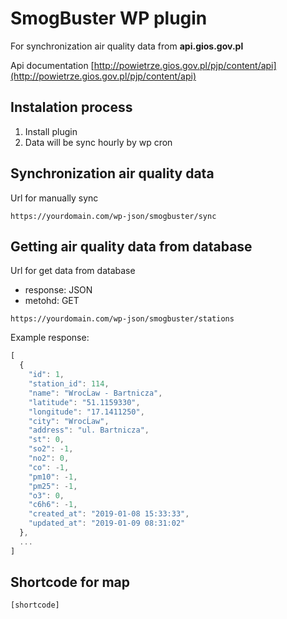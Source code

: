# SmogBuster WP plugin

For synchronization air quality data from **api.gios.gov.pl**

Api documentation [http://powietrze.gios.gov.pl/pjp/content/api](http://powietrze.gios.gov.pl/pjp/content/api)

## Instalation process
1. Install plugin
1. Data will be sync hourly by wp cron

## Synchronization air quality data

Url for manually sync
```
https://yourdomain.com/wp-json/smogbuster/sync
```

## Getting air quality data from database
Url for get data from database

* response: JSON
* metohd: GET

```
https://yourdomain.com/wp-json/smogbuster/stations
```

Example response:

```javascript
[
  {
    "id": 1,
    "station_id": 114,
    "name": "WrocĹaw - Bartnicza",
    "latitude": "51.1159330",
    "longitude": "17.1411250",
    "city": "WrocĹaw",
    "address": "ul. Bartnicza",
    "st": 0,
    "so2": -1,
    "no2": 0,
    "co": -1,
    "pm10": -1,
    "pm25": -1,
    "o3": 0,
    "c6h6": -1,
    "created_at": "2019-01-08 15:33:33",
    "updated_at": "2019-01-09 08:31:02"
  },
  ...
]
```

## Shortcode for map

``[shortcode]``

